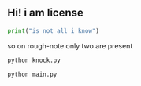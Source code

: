 ## Hi! i am license
 



```python
print("is not all i know")
```

so on rough-note only two are present

```bash
python knock.py
```

```bash
python main.py
```